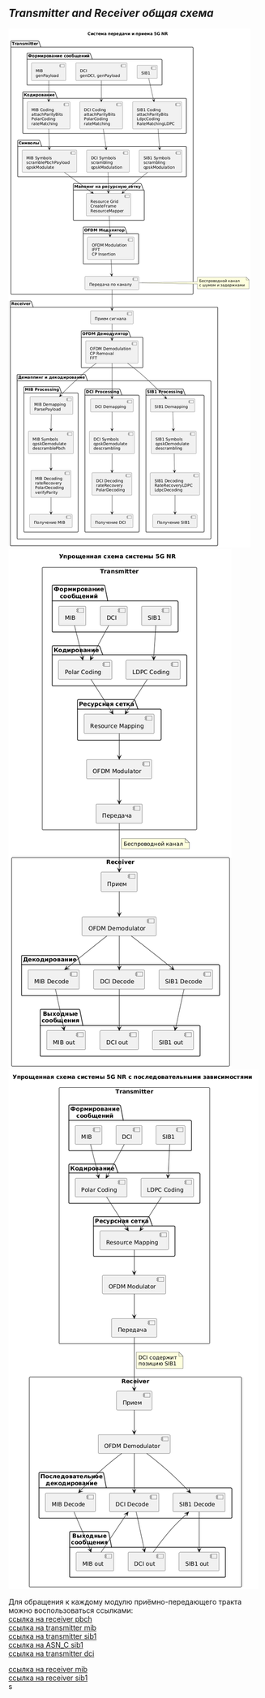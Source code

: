 ## *Transmitter and Receiver общая схема*  
![Диаграмма этапов декодирования sib1](images/tr_and_rc_1.png)  
![Диаграмма этапов декодирования sib1](images/tr_and_rc_2.png)  
![Диаграмма этапов декодирования sib1](images/tr_and_rc_3.png)  
  
  
Для обращения к каждому модулю приёмно-передающего тракта можно воспользоваться ссылками:   
[ссылка на receiver pbch](pbch_receiver.md)  
[ссылка на transmitter mib](mib_transmitter.md)  
[ссылка на transmitter sib1](sib1_transmitter.md)    
[ссылка на ASN_C sib1](readmy_sib1.md)    
[ссылка на transmitter dci](readmy-dci-transmitter.md)  

[ссылка на receiver mib](mib_receiver.md)  
[ссылка на receiver sib1](sib1_receiver.md)    
s